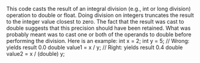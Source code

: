 This code casts the result of an integral division (e.g., int or long division) operation to double or float. Doing division on integers truncates the result to the integer value closest to zero. The fact that the result was cast to double suggests that this precision should have been retained. What was probably meant was to cast one or both of the operands to double before performing the division. Here is an example:  int x = 2; int y = 5; // Wrong: yields result 0.0 double value1 = x / y; // Right: yields result 0.4 double value2 = x / (double) y;